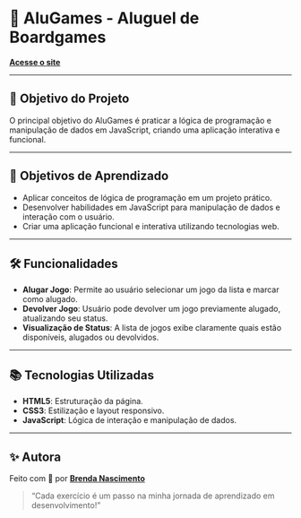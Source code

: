# 🎲 AluGames - Aluguel de Boardgames

[**Acesse o site**](https://behnascimentoo.github.io/alugames/)

---

## 🧠 Objetivo do Projeto

O principal objetivo do AluGames é praticar a lógica de programação e manipulação de dados em JavaScript, criando uma aplicação interativa e funcional.

---

## 🎯 Objetivos de Aprendizado

- Aplicar conceitos de lógica de programação em um projeto prático.
- Desenvolver habilidades em JavaScript para manipulação de dados e interação com o usuário.
- Criar uma aplicação funcional e interativa utilizando tecnologias web.

---

## 🛠 Funcionalidades

- **Alugar Jogo**: Permite ao usuário selecionar um jogo da lista e marcar como alugado.
- **Devolver Jogo**: Usuário pode devolver um jogo previamente alugado, atualizando seu status.
- **Visualização de Status**: A lista de jogos exibe claramente quais estão disponíveis, alugados ou devolvidos.

---


## 📚 Tecnologias Utilizadas

- **HTML5**: Estruturação da página.
- **CSS3**: Estilização e layout responsivo.
- **JavaScript**: Lógica de interação e manipulação de dados.

---

## ✨ Autora

Feito com 💚 por **[Brenda Nascimento](https://github.com/behnascimentoo)**  
> “Cada exercício é um passo na minha jornada de aprendizado em desenvolvimento!”

